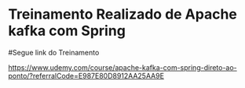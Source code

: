 ﻿# Treinamento Realizado de Apache kafka com Spring
 
 ﻿#Segue link do Treinamento 
 
 https://www.udemy.com/course/apache-kafka-com-spring-direto-ao-ponto/?referralCode=E987E80D8912AA25AA9E
